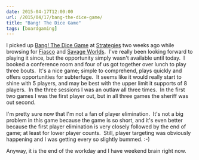 ```yaml
---
date: 2015-04-17T12:00:00
url: /2015/04/17/bang-the-dice-game/
title: "Bang! The Dice Game"
tags: [boardgaming]
---
```


I picked up <a href="https://boardgamegeek.com/boardgame/143741/bang-dice-game">Bang! The Dice Game</a> at <a href="http://www.strategiesgames.ca/strategies/">Strategies</a> two weeks ago while browsing for <a href="http://www.bullypulpitgames.com/games/fiasco/">Fiasco</a> and <a href="http://www.peginc.com/product-category/savage-worlds/">Savage Worlds</a>.  I've really been looking forward to playing it since, but the opportunity simply wasn't available until today.  I booked a conference room and four of us got together over lunch to play three bouts.  It's a nice game; simple to comprehend, plays quickly and offers opportunities for subterfuge.  It seems like it would really start to shine with 5 players, and may be best with the upper limit it supports of 8 players.  In the three sessions I was an outlaw all three times.  In the first two games I was the first player out, but in all three games the sheriff was out second.

I'm pretty sure now that I'm not a fan of player elimination.  It's not a big problem in this game because the game is so short, and it's even better because the first player elimination is very closely followed by the end of game; at least for lower player counts.  Still, player targeting was obviously happening and I was getting every so slightly bummed. :-)

Anyway, it is the end of the workday and I have weekend brain right now.